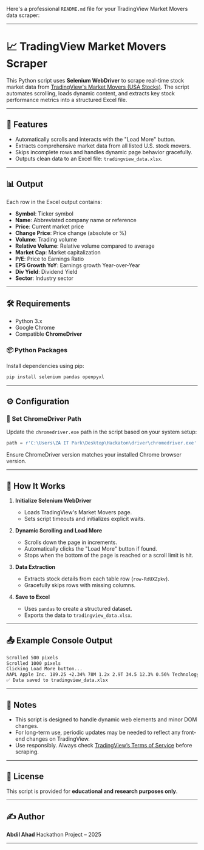 Here's a professional `README.md` file for your TradingView Market Movers data scraper:

---

# 📈 TradingView Market Movers Scraper

This Python script uses **Selenium WebDriver** to scrape real-time stock market data from [TradingView's Market Movers (USA Stocks)](https://www.tradingview.com/markets/stocks-usa/market-movers-all-stocks/). The script automates scrolling, loads dynamic content, and extracts key stock performance metrics into a structured Excel file.

---

## 🚀 Features

* Automatically scrolls and interacts with the "Load More" button.
* Extracts comprehensive market data from all listed U.S. stock movers.
* Skips incomplete rows and handles dynamic page behavior gracefully.
* Outputs clean data to an Excel file: `tradingview_data.xlsx`.

---

## 📊 Output

Each row in the Excel output contains:

* **Symbol**: Ticker symbol
* **Name**: Abbreviated company name or reference
* **Price**: Current market price
* **Change Price**: Price change (absolute or %)
* **Volume**: Trading volume
* **Relative Volume**: Relative volume compared to average
* **Market Cap**: Market capitalization
* **P/E**: Price to Earnings Ratio
* **EPS Growth YoY**: Earnings growth Year-over-Year
* **Div Yield**: Dividend Yield
* **Sector**: Industry sector

---

## 🛠 Requirements

* Python 3.x
* Google Chrome
* Compatible **ChromeDriver**

### 📦 Python Packages

Install dependencies using pip:

```bash
pip install selenium pandas openpyxl
```

---

## ⚙️ Configuration

### 🔧 Set ChromeDriver Path

Update the `chromedriver.exe` path in the script based on your system setup:

```python
path = r'C:\Users\ZA IT Park\Desktop\Hackaton\driver\chromedriver.exe'
```

Ensure ChromeDriver version matches your installed Chrome browser version.

---

## 🧠 How It Works

1. **Initialize Selenium WebDriver**

   * Loads TradingView's Market Movers page.
   * Sets script timeouts and initializes explicit waits.

2. **Dynamic Scrolling and Load More**

   * Scrolls down the page in increments.
   * Automatically clicks the "Load More" button if found.
   * Stops when the bottom of the page is reached or a scroll limit is hit.

3. **Data Extraction**

   * Extracts stock details from each table row (`row-RdUXZpkv`).
   * Gracefully skips rows with missing columns.

4. **Save to Excel**

   * Uses `pandas` to create a structured dataset.
   * Exports the data to `tradingview_data.xlsx`.

---

## 📤 Example Console Output

```bash
Scrolled 500 pixels
Scrolled 1000 pixels
Clicking Load More button...
AAPL Apple Inc. 189.25 +2.34% 78M 1.2x 2.9T 34.5 12.3% 0.56% Technology
✅ Data saved to tradingview_data.xlsx
```

---

## 📌 Notes

* This script is designed to handle dynamic web elements and minor DOM changes.
* For long-term use, periodic updates may be needed to reflect any front-end changes on TradingView.
* Use responsibly. Always check [TradingView’s Terms of Service](https://www.tradingview.com/terms/) before scraping.

---

## 🧾 License

This script is provided for **educational and research purposes only**.

---

## ✍️ Author

**Abdil Ahad**
Hackathon Project – 2025

---